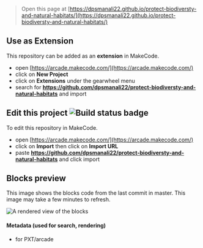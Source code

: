  


> Open this page at [https://dpsmanali22.github.io/protect-biodiversty-and-natural-habitats/](https://dpsmanali22.github.io/protect-biodiversty-and-natural-habitats/)

## Use as Extension

This repository can be added as an **extension** in MakeCode.

* open [https://arcade.makecode.com/](https://arcade.makecode.com/)
* click on **New Project**
* click on **Extensions** under the gearwheel menu
* search for **https://github.com/dpsmanali22/protect-biodiversty-and-natural-habitats** and import

## Edit this project ![Build status badge](https://github.com/dpsmanali22/protect-biodiversty-and-natural-habitats/workflows/MakeCode/badge.svg)

To edit this repository in MakeCode.

* open [https://arcade.makecode.com/](https://arcade.makecode.com/)
* click on **Import** then click on **Import URL**
* paste **https://github.com/dpsmanali22/protect-biodiversty-and-natural-habitats** and click import

## Blocks preview

This image shows the blocks code from the last commit in master.
This image may take a few minutes to refresh.

![A rendered view of the blocks](https://github.com/dpsmanali22/protect-biodiversty-and-natural-habitats/raw/master/.github/makecode/blocks.png)

#### Metadata (used for search, rendering)

* for PXT/arcade
<script src="https://makecode.com/gh-pages-embed.js"></script><script>makeCodeRender("{{ site.makecode.home_url }}", "{{ site.github.owner_name }}/{{ site.github.repository_name }}");</script>
